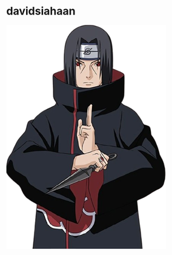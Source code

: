 # davidsiahaan
![image alt](https://github.com/DavidSiahaan03/davidsiahaan/blob/8343b3152e4dd0fd0c4ea434f1268934437b83f8/about.png)
